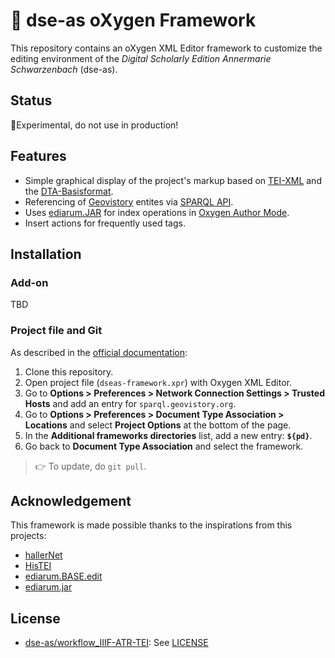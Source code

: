 # 📑 dse-as oXygen Framework

This repository contains an oXygen XML Editor framework to customize the editing environment of the _Digital Scholarly Edition Annermarie Schwarzenbach_ (dse-as).

## Status

🔬Experimental, do not use in production!

## Features

* Simple graphical display of the project's markup based on [TEI-XML](https://tei-c.org/guidelines/) and the [DTA-Basisformat](https://www.deutschestextarchiv.de/doku/basisformat/index.html).
* Referencing of [Geovistory](https://www.geovistory.org/) entites via [SPARQL API](https://www.geovistory.org/sparql).
* Uses [ediarum.JAR](https://github.com/ediarum/ediarum.JAR) for index operations in [Oxygen Author Mode](https://www.oxygenxml.com/doc/versions/24.1/ug-editor/topics/editing-xml-documents-author.html).
* Insert actions for frequently used tags.

## Installation

### Add-on

TBD

### Project file and Git

As described in the [official documentation](https://www.oxygenxml.com/doc/versions/23.0/ug-editor/topics/author-document-type-extension-sharing.html):

1. Clone this repository.
2. Open project file (`dseas-framework.xpr`) with Oxygen XML Editor.
3. Go to **Options > Preferences > Network Connection Settings > Trusted Hosts** and add an entry for `sparql.geovistory.org`.
4. Go to **Options > Preferences > Document Type Association > Locations** and select **Project Options** at the bottom of the page.
5. In the **Additional frameworks directories** list, add a new entry: **`${pd}`**.
6. Go back to **Document Type Association** and select the framework.

> 👉 To update, do `git pull`.

## Acknowledgement

This framework is made possible thanks to the inspirations from this projects:

* [hallerNet](https://hallernet.org/)
* [HisTEI](https://github.com/odaata/HisTEI)
* [ediarum.BASE.edit](https://github.com/ediarum/ediarum.BASE.edit)
* [ediarum.jar](https://github.com/ediarum/ediarum.JAR)

## License

* [dse-as/workflow_IIIF-ATR-TEI](https://github.com/dse-as/oxygen-framework): See [LICENSE](LICENSE)